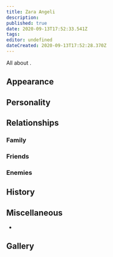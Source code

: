 ```yaml
---
title: Zara Angeli
description: 
published: true
date: 2020-09-13T17:52:33.541Z
tags: 
editor: undefined
dateCreated: 2020-09-13T17:52:28.370Z
---
```


All about .

Appearance
----------

Personality
-----------

Relationships
-------------

### Family

### Friends

### Enemies

History
-------

Miscellaneous
-------------

-

Gallery
-------